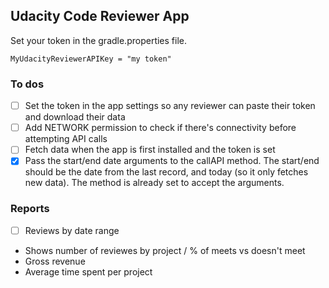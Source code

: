 ## Udacity Code Reviewer App

Set your token in the gradle.properties file.

`MyUdacityReviewerAPIKey = "my token"`

### To dos

- [ ] Set the token in the app settings so any reviewer can paste their token and download their data
- [ ] Add NETWORK permission to check if there's connectivity before attempting API calls
- [ ] Fetch data when the app is first installed and the token is set
- [x] Pass the start/end date arguments to the callAPI method. The start/end should be the date from the last record, and today (so it only fetches new data). The method is already set to accept the arguments. 

### Reports

- [ ] Reviews by date range
 * Shows number of reviewes by project / % of meets vs doesn't meet
 * Gross revenue
 * Average time spent per project
